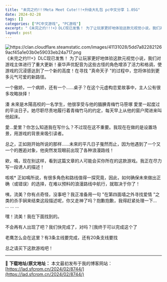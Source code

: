 ```yaml
---
title: "未完之约!!!Meta Meet Cute!!!+升级大礼包 pc中文分享 1.05G"
date: 2024-02-28
tags: []
categories: ["PC中文游戏", "PC游戏"]
excerpt: "《未完之约!!!+》DLC现已发售！ 为了让玩家更好地体验这款元视觉小说，我们对游戏主体进行了重大更新！豪华声优配音为这些古怪的角色增添了活力和格调，使游戏的沉浸感达到了一个新的高度！在寻找 &quot;真命天子 &quot;的过程中，您将体验到更多元气可爱的新路径。 一个傲娇，一个病娇，还有一个......桌子？在这&hellip;"
layout: post
---
```


<img class="transparent aligncenter" src="https://clan.cloudflare.steamstatic.com/images/41131028/5dd7a822821269acf45a1e03b0e59033eb24a717.png" alt="https://clan.cloudflare.steamstatic.com/images/41131028/5dd7a822821269acf45a1e03b0e59033eb24a717.png" />
《未完之约!!!+》DLC现已发售！
为了让玩家更好地体验这款元视觉小说，我们对游戏主体进行了重大更新！豪华声优配音为这些古怪的角色增添了活力和格调，使游戏的沉浸感达到了一个新的高度！在寻找 "真命天子 "的过程中，您将体验到更多元气可爱的新路径。

一个傲娇，一个病娇，还有一个......桌子？在这个元虚构恋爱故事中，主人公有很多攻略抉择！

湊 未來是木陽高校的一名学生，他很享受与他的腼腆青梅竹马笹塚 愛里一起度过的平淡日子。她尽职尽责地履行着青梅竹马的约定，每天早上从他的窗户爬进来叫他起床。

愛...愛里？你怎么知道我在写什么？不过现在这不重要。我现在在做的是设置场景，用游戏的背景来吸引读者。

总之，正如刚开始所说的那样......未來的平凡日子戛然而止，因为他遇到了一个又一个的邂逅对象，他突然发现眼前出现了各种浪漫路线！

欸，鳴，现在别这样，看到这篇文章的人可能会买你所在的这款游戏。我正在尽力写一段诱人的描述！

咳咳* 正如鳴所说，有很多角色和路线值得一探究竟，因此，如何确保未來做出正确（或错误）的选择，在难以预料的浪漫路线中航行，就取决于你了！

咦，流美？你有点奇怪，没事吧？我正准备用一句 "在第四面墙之外寻找爱情 "之类的杀手锏来结束这段描述呢，你又走神了吗？抱歉抱歉，我得赶紧处理一下...
…
…
…

嘿！流美！我在下面找到的。

不会再有人出现了吧？我们快完成了，对吗？[我终于可以完成这个了

老鹰怎么会在这里？有3条主线要完成，还有20条支线要找

总之请买下这款游戏吧！

---
📖 **下载地址/原文地址：** 本文最初发布于我的博客网站：[https://lad.sfcrom.cn/2024/02/8744/](https://lad.sfcrom.cn/2024/02/8744/)
